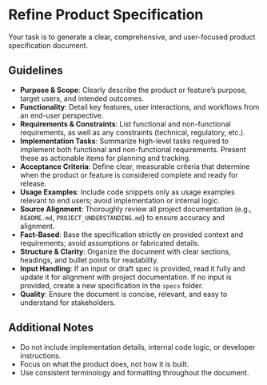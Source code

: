 # Refine Product Specification

Your task is to generate a clear, comprehensive, and user-focused product specification document.

## Guidelines

- **Purpose & Scope**: Clearly describe the product or feature’s purpose, target users, and intended outcomes.
- **Functionality**: Detail key features, user interactions, and workflows from an end-user perspective.
- **Requirements & Constraints**: List functional and non-functional requirements, as well as any constraints (technical, regulatory, etc.).
- **Implementation Tasks**: Summarize high-level tasks required to implement both functional and non-functional requirements. Present these as actionable items for planning and tracking.
- **Acceptance Criteria**: Define clear, measurable criteria that determine when the product or feature is considered complete and ready for release.
- **Usage Examples**: Include code snippets only as usage examples relevant to end users; avoid implementation or internal logic.
- **Source Alignment**: Thoroughly review all project documentation (e.g., `README.md`, `PROJECT_UNDERSTANDING.md`) to ensure accuracy and alignment.
- **Fact-Based**: Base the specification strictly on provided context and requirements; avoid assumptions or fabricated details.
- **Structure & Clarity**: Organize the document with clear sections, headings, and bullet points for readability.
- **Input Handling**: If an input or draft spec is provided, read it fully and update it for alignment with project documentation. If no input is provided, create a new specification in the `specs` folder.
- **Quality**: Ensure the document is concise, relevant, and easy to understand for stakeholders.

## Additional Notes

- Do not include implementation details, internal code logic, or developer instructions.
- Focus on what the product does, not how it is built.
- Use consistent terminology and formatting throughout the document.
